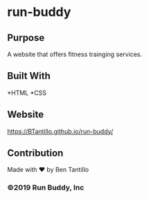 # run-buddy

## Purpose
A website that offers fitness trainging services.

## Built With
*HTML
*CSS

## Website
https://BTantillo.github.io/run-buddy/

## Contribution
Made with ❤️ by Ben Tantillo

### ©️2019 Run Buddy, Inc
